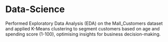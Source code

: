 # Data-Science
Performed Exploratory Data Analysis (EDA) on the Mall_Customers dataset and applied K-Means clustering to segment customers based on age and spending score (1-100), optimising insights for business decision-making.
